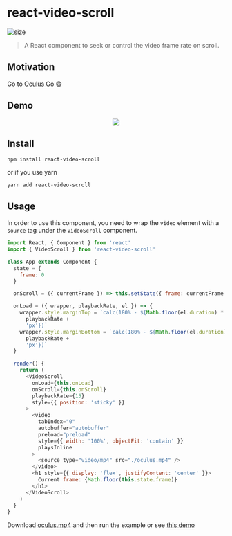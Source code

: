 # react-video-scroll

![size](https://img.shields.io/badge/size-4.59%20KB-brightgreen.svg)

> A React component to seek or control the video frame rate on scroll.

## Motivation

Go to [Oculus Go](https://www.oculus.com/go/) 😄

## Demo

<p align='center'>
  <img src='./scroll.gif' />
</p>

## Install

```
npm install react-video-scroll
```

or if you use yarn

```
yarn add react-video-scroll
```

## Usage

In order to use this component, you need to wrap the `video` element with a `source` tag under the `VideoScroll` component.

```js
import React, { Component } from 'react'
import { VideoScroll } from 'react-video-scroll'

class App extends Component {
  state = {
    frame: 0
  }

  onScroll = ({ currentFrame }) => this.setState({ frame: currentFrame })

  onLoad = ({ wrapper, playbackRate, el }) => {
    wrapper.style.marginTop = `calc(180% - ${Math.floor(el.duration) *
      playbackRate +
      'px'})`
    wrapper.style.marginBottom = `calc(180% - ${Math.floor(el.duration) *
      playbackRate +
      'px'})`
  }

  render() {
    return (
      <VideoScroll
        onLoad={this.onLoad}
        onScroll={this.onScroll}
        playbackRate={15}
        style={{ position: 'sticky' }}
      >
        <video
          tabIndex="0"
          autobuffer="autobuffer"
          preload="preload"
          style={{ width: '100%', objectFit: 'contain' }}
          playsInline
        >
          <source type="video/mp4" src="./oculus.mp4" />
        </video>
        <h1 style={{ display: 'flex', justifyContent: 'center' }}>
          Current frame: {Math.floor(this.state.frame)}
        </h1>
      </VideoScroll>
    )
  }
}
```

Download [oculus.mp4]() and then run the example or see [this demo]()
